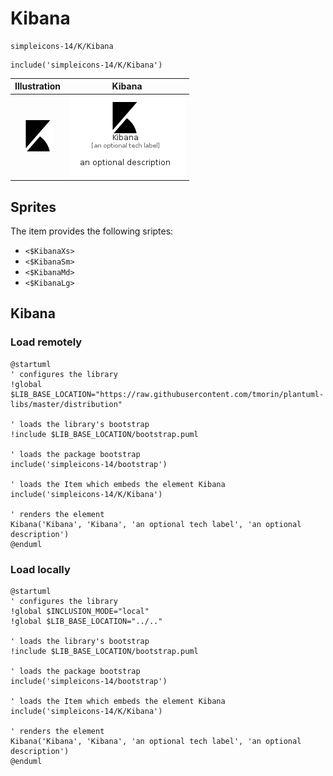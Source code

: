 # Kibana


```text
simpleicons-14/K/Kibana
```

```text
include('simpleicons-14/K/Kibana')
```



| Illustration | Kibana |
| :---: | :---: |
| ![illustration for Illustration](../../simpleicons-14/K/Kibana.png) | ![illustration for Kibana](../../simpleicons-14/K/Kibana.Local.png) |



## Sprites
The item provides the following sriptes:

- `<$KibanaXs>`
- `<$KibanaSm>`
- `<$KibanaMd>`
- `<$KibanaLg>`





## Kibana

### Load remotely
```plantuml
@startuml
' configures the library
!global $LIB_BASE_LOCATION="https://raw.githubusercontent.com/tmorin/plantuml-libs/master/distribution"

' loads the library's bootstrap
!include $LIB_BASE_LOCATION/bootstrap.puml

' loads the package bootstrap
include('simpleicons-14/bootstrap')

' loads the Item which embeds the element Kibana
include('simpleicons-14/K/Kibana')

' renders the element
Kibana('Kibana', 'Kibana', 'an optional tech label', 'an optional description')
@enduml
```

### Load locally
```plantuml
@startuml
' configures the library
!global $INCLUSION_MODE="local"
!global $LIB_BASE_LOCATION="../.."

' loads the library's bootstrap
!include $LIB_BASE_LOCATION/bootstrap.puml

' loads the package bootstrap
include('simpleicons-14/bootstrap')

' loads the Item which embeds the element Kibana
include('simpleicons-14/K/Kibana')

' renders the element
Kibana('Kibana', 'Kibana', 'an optional tech label', 'an optional description')
@enduml
```

